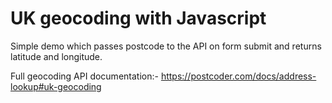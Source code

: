 # UK geocoding with Javascript

Simple demo which passes postcode to the API on form submit and returns latitude and longitude.

Full geocoding API documentation:-
https://postcoder.com/docs/address-lookup#uk-geocoding
